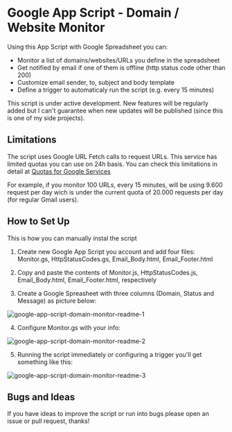 # Google App Script - Domain / Website Monitor

Using this App Script with Google Spreadsheet you can:

* Monitor a list of domains/websites/URLs you define in the spreadsheet
* Get notified by email if one of them is offline (http status code other than 200)
* Customize email sender, to, subject and body template
* Define a trigger to automaticaly run the script (e.g. every 15 minutes)

This script is under active development. New features will be regularly added but I can't guarantee when new updates will be published (since this is one of my side projects).

## Limitations

The script uses Google URL Fetch calls to request URLs. This service has limited quotas you can use on 24h basis. You can check this limitations in detail at <a href="https://developers.google.com/apps-script/guides/services/quotas" target="_blank">Quotas for Google Services</a>

For example, if you monitor 100 URLs, every 15 minutes, will be using 9.600 request per day wich is under the current quota of 20.000 requests per day (for regular Gmail users).

## How to Set Up

This is how you can manually instal the script

1) Create new Google App Script you account and add four files: Monitor.gs, HttpStatusCodes.gs, Email_Body.html, Email_Footer.html

2) Copy and paste the contents of Monitor.js, HttpStatusCodes.js, Email_Body.html, Email_Footer.html, respectively

3) Create a Google Spreasheet with three columns (Domain, Status and Message) as picture below:

![google-app-script-domain-monitor-readme-1](https://user-images.githubusercontent.com/19185946/32801703-98ecdf4a-c95c-11e7-80a6-49e7e3806a4c.png)

4) Configure Monitor.gs with your info:

![google-app-script-domain-monitor-readme-2](https://user-images.githubusercontent.com/19185946/32801704-991aedc2-c95c-11e7-9198-072ae9adfe09.png)

5) Running the script immediately or configuring a trigger you'll get something like this:

![google-app-script-domain-monitor-readme-3](https://user-images.githubusercontent.com/19185946/32801706-9944ab1c-c95c-11e7-8e28-4e9023ddd719.png)

## Bugs and Ideas
If you have ideas to improve the script or run into bugs please open an issue or pull request, thanks!

